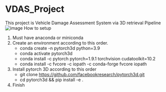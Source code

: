 # VDAS_Project
This project is Vehicle Damage Assessment System via 3D retrieval
Pipeline
![image](https://user-images.githubusercontent.com/68935390/154241479-bf69cc00-799a-4aba-a72d-ee6e297f24a7.png)
How to setup 
1. Must have anaconda or miniconda
2. Create an environment according to this order.
   - conda create -n pytorch3d python=3.9
   - conda activate pytorch3d
   - conda install -c pytorch pytorch=1.9.1 torchvision cudatoolkit=10.2
   - conda install -c fvcore -c iopath -c conda-forge fvcore iopath
3. Install pytorch 3D according to this order
   - git clone https://github.com/facebookresearch/pytorch3d.git
   - cd pytorch3d && pip install -e .
4. Finish
